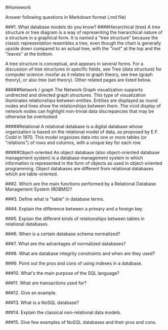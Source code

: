 #Homework

Answer following questions in Markdown format (.md file)

###1. What database models do you know?
####Hierarchical (tree)
A tree structure or tree diagram is a way of representing the hierarchical nature of a structure in a graphical form. It is named a "tree structure" because the classic representation resembles a tree, even though the chart is generally upside down compared to an actual tree, with the "root" at the top and the "leaves" at the bottom.

A tree structure is conceptual, and appears in several forms. For a discussion of tree structures in specific fields, see Tree (data structure) for computer science: insofar as it relates to graph theory, see tree (graph theory), or also tree (set theory). Other related pages are listed below.

#####Network / graph
The Network Graph visualization supports undirected and directed graph structures. This type of visualization illuminates relationships between entities. Entities are displayed as round nodes and lines show the relationships between them. The vivid display of network nodes can highlight non-trivial data discrepancies that may be otherwise be overlooked.

#####Relational 
A relational database is a digital database whose organization is based on the relational model of data, as proposed by E.F. Codd in 1970. This model organizes data into one or more tables (or "relations") of rows and columns, with a unique key for each row.

#####Object-oriented
An object database (also object-oriented database management system) is a database management system in which information is represented in the form of objects as used in object-oriented programming. Object databases are different from relational databases which are table-oriented.
	
###2. Which are the main functions performed by a Relational Database Management System (RDBMS)?
	
###3. Define what is "table" in database terms.
	
###4. Explain the difference between a primary and a foreign key.
	
###5. Explain the different kinds of relationships between tables in relational databases.
	
###6. When is a certain database schema normalized?
	
###7. What are the advantages of normalized databases?
	
###8. What are database integrity constraints and when are they used?
	
###9. Point out the pros and cons of using indexes in a database.
	
###10. What's the main purpose of the SQL language?
	
###11. What are transactions used for?
	
###12. Give an example.
	
###13. What is a NoSQL database?
	
###14. Explain the classical non-relational data models.
	
###15. Give few examples of NoSQL databases and their pros and cons.
	

